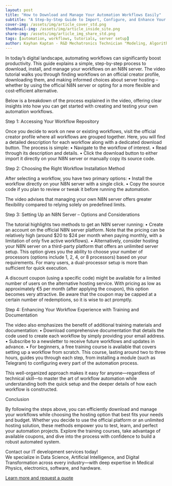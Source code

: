 ```yaml
---
layout: post
title: "How to Download and Manage Your Automation Workflows Easily"
subtitle: "A Step-by-Step Guide to Import, Configure, and Enhance Your N8N Server Workflows"
cover-img: /assets/img/article_cover_std.png  
thumbnail-img: /assets/img/article_inside_site.png  
share-img: /assets/img/article_img_share_std.png  
tags: [automation, workflows, tutorials, server setup]  
author: Kayhan Kaptan - R&D Mechatronics Technician "Modeling, Algorithms, Validation" TEAM - Expert in Medical Physics Quality Control
---
```


In today’s digital landscape, automating workflows can significantly boost productivity. This guide explains a simple, step-by-step process to download, install, and manage your workflows on an N8N server. The video tutorial walks you through finding workflows on an official creator profile, downloading them, and making informed choices about server hosting – whether by using the official N8N server or opting for a more flexible and cost‑efficient alternative.

Below is a breakdown of the process explained in the video, offering clear insights into how you can get started with creating and testing your own automation workflows.

Step 1: Accessing Your Workflow Repository

Once you decide to work on new or existing workflows, visit the official creator profile where all workflows are grouped together. Here, you will find a detailed description for each workflow along with a dedicated download button. The process is simple:
• Navigate to the workflow of interest.
• Read through its description and details.
• Click the download button to either import it directly on your N8N server or manually copy its source code.

Step 2: Choosing the Right Workflow Installation Method

After selecting a workflow, you have two primary options:
• Install the workflow directly on your N8N server with a single click.
• Copy the source code if you plan to review or tweak it before running the automation.

The video advises that managing your own N8N server offers greater flexibility compared to relying solely on predefined limits.

Step 3: Setting Up an N8N Server – Options and Considerations

The tutorial highlights two methods to get an N8N server running:
• Create an account on the official N8N server platform. Note that the pricing can be relatively high (around $20 to $24 per month when paying monthly, with a limitation of only five active workflows).
• Alternatively, consider hosting your N8N server on a third-party platform that offers an unlimited server setup. This option gives you the ability to choose your number of processors (options include 1, 2, 4, or 8 processors) based on your requirements. For many users, a dual-processor setup is more than sufficient for quick execution.
  
A discount coupon (using a specific code) might be available for a limited number of users on the alternative hosting service. With pricing as low as approximately €5 per month (after applying the coupon), this option becomes very attractive. Be aware that the coupon may be capped at a certain number of redemptions, so it is wise to act promptly.

Step 4: Enhancing Your Workflow Experience with Training and Documentation

The video also emphasizes the benefit of additional training materials and documentation:
• Download comprehensive documentation that details the code used to create each workflow by simply providing your email address.
• Subscribe to a newsletter to receive future workflows and updates in advance.
• For beginners, a free training course is available that covers setting up a workflow from scratch. This course, lasting around two to three hours, guides you through each step, from installing a module (such as Telegram) to configuring every part of the automation process.

This well-organized approach makes it easy for anyone—regardless of technical skill—to master the art of workflow automation while understanding both the quick setup and the deeper details of how each workflow is constructed.

Conclusion

By following the steps above, you can efficiently download and manage your workflows while choosing the hosting option that best fits your needs and budget. Whether you decide to use the official platform or an unlimited hosting solution, these methods empower you to test, learn, and perfect your automation projects. Explore the training courses, take advantage of available coupons, and dive into the process with confidence to build a robust automated system.

Contact our IT development services today!  
We specialize in Data Science, Artificial Intelligence, and Digital Transformation across every industry—with deep expertise in Medical Physics, electronics, software, and hardware.  

[Learn more and request a quote](https://kaptandatasolutions.github.io/pricing/)  
